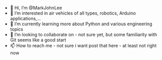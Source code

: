- 👋 Hi, I’m @MarkJohnLee
- 👀 I’m interested in air vehicles of all types, robotics, Arduino applications,...
- 🌱 I’m currently learning more about Python and various engineering topics 
- 💞️ I’m looking to collaborate on - not sure yet, but some familiarity with Git seems like a good start
- 📫 How to reach me - not sure i want post that here - at least not right now

<!---
MarkJohnLee/MarkJohnLee is a ✨ special ✨ repository because its `README.md` (this file) appears on your GitHub profile.
You can click the Preview link to take a look at your changes.
--->
